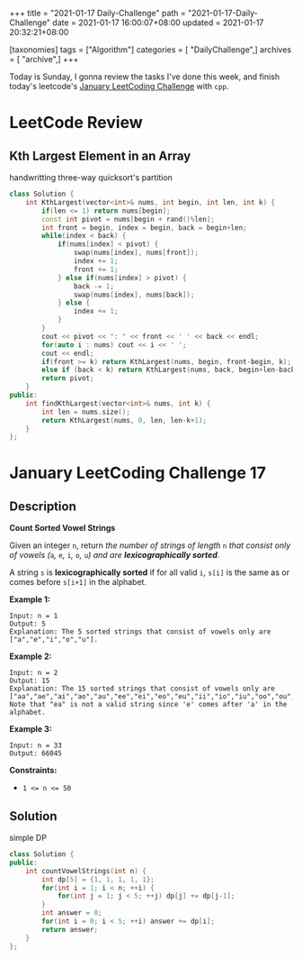 +++
title = "2021-01-17 Daily-Challenge"
path = "2021-01-17-Daily-Challenge"
date = 2021-01-17 16:00:07+08:00
updated = 2021-01-17 20:32:21+08:00

[taxonomies]
tags = ["Algorithm"]
categories = [ "DailyChallenge",]
archives = [ "archive",]
+++

Today is Sunday, I gonna review the tasks I've done this week, and finish today's leetcode's [January LeetCoding Challenge](https://leetcode.com/explore/challenge/card/january-leetcoding-challenge-2021/581/week-3-january-15th-january-21st/3607/) with `cpp`.

<!-- more -->

# LeetCode Review

## Kth Largest Element in an Array

handwritting three-way quicksort's partition

``` cpp
class Solution {
    int KthLargest(vector<int>& nums, int begin, int len, int k) {
        if(len <= 1) return nums[begin];
        const int pivot = nums[begin + rand()%len];
        int front = begin, index = begin, back = begin+len;
        while(index < back) {
            if(nums[index] < pivot) {
                swap(nums[index], nums[front]);
                index += 1;
                front += 1;
            } else if(nums[index] > pivot) {
                back -= 1;
                swap(nums[index], nums[back]);
            } else {
                index += 1;
            }
        }
        cout << pivot << ": " << front << ' ' << back << endl;
        for(auto i : nums) cout << i << ' ';
        cout << endl;
        if(front >= k) return KthLargest(nums, begin, front-begin, k);
        else if (back < k) return KthLargest(nums, back, begin+len-back, k);
        return pivot;
    }
public:
    int findKthLargest(vector<int>& nums, int k) {
        int len = nums.size();
        return KthLargest(nums, 0, len, len-k+1);
    }
};
```

# January LeetCoding Challenge 17

## Description

**Count Sorted Vowel Strings**

Given an integer `n`, return *the number of strings of length* `n` *that consist only of vowels (*`a`*,* `e`*,* `i`*,* `o`*,* `u`*) and are **lexicographically sorted**.*

A string `s` is **lexicographically sorted** if for all valid `i`, `s[i]` is the same as or comes before `s[i+1]` in the alphabet.

 

**Example 1:**

```
Input: n = 1
Output: 5
Explanation: The 5 sorted strings that consist of vowels only are ["a","e","i","o","u"].
```

**Example 2:**

```
Input: n = 2
Output: 15
Explanation: The 15 sorted strings that consist of vowels only are
["aa","ae","ai","ao","au","ee","ei","eo","eu","ii","io","iu","oo","ou","uu"].
Note that "ea" is not a valid string since 'e' comes after 'a' in the alphabet.
```

**Example 3:**

```
Input: n = 33
Output: 66045
```

 

**Constraints:**

- `1 <= n <= 50` 

## Solution

simple DP

``` cpp
class Solution {
public:
    int countVowelStrings(int n) {
        int dp[5] = {1, 1, 1, 1, 1};
        for(int i = 1; i < n; ++i) {
            for(int j = 1; j < 5; ++j) dp[j] += dp[j-1];
        }
        int answer = 0;
        for(int i = 0; i < 5; ++i) answer += dp[i];
        return answer;
    }
};
```
